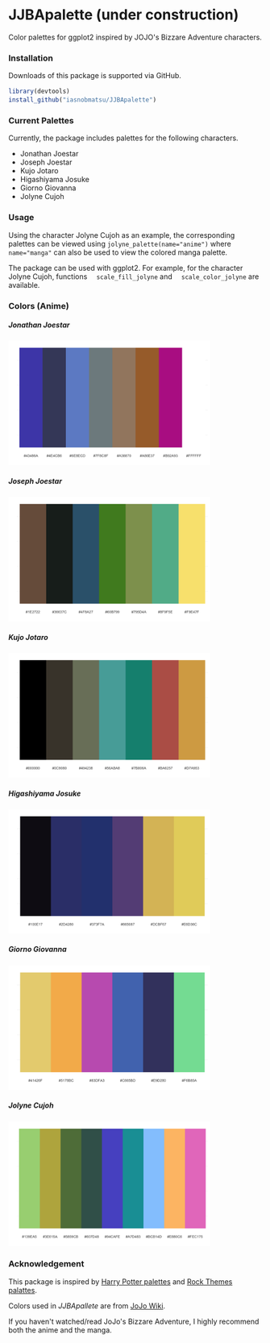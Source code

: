 # JJBApalette (under construction)

Color palettes for ggplot2 inspired by JOJO's Bizzare Adventure characters.

### Installation

Downloads of this package is supported via GitHub. 

```r
library(devtools)
install_github("iasnobmatsu/JJBApalette")
```

### Current Palettes

Currently, the package includes palettes for the following characters.

- Jonathan Joestar
- Joseph Joestar
- Kujo Jotaro
- Higashiyama Josuke
- Giorno Giovanna
- Jolyne Cujoh

### Usage 

Using the character Jolyne Cujoh as an example, the corresponding palettes can be viewed using `jolyne_palette(name="anime")` where `name="manga"` can also be used to view the colored manga palette.

The package can be used with ggplot2. For example, for the character Jolyne Cujoh, functions `  scale_fill_jolyne` and `  scale_color_jolyne` are available.

### Colors (Anime) 

##### Jonathan Joestar

<img width=400px src="man/figs/jonathan.png" />

##### Joseph Joestar

<img width=400px src="man/figs/joseph.png" />

##### Kujo Jotaro

<img width=400px src="man/figs/jotaro.png" />

##### Higashiyama Josuke

<img width=400px src="man/figs/josuke.png" />

##### Giorno Giovanna

<img width=400px src="man/figs/giorno.png" />

##### Jolyne Cujoh

<img width=400px src="man/figs/jolyne.png" />


### Acknowledgement

This package is inspired by [Harry Potter palettes](https://github.com/aljrico/harrypotter) and [Rock Themes palattes](https://github.com/johnmackintosh/rockthemes).

Colors used in *JJBApallete* are from [JoJo Wiki](https://jojowiki.com/).

If you haven't watched/read JoJo's Bizzare Adventure, I highly recommend both the anime and the manga.
